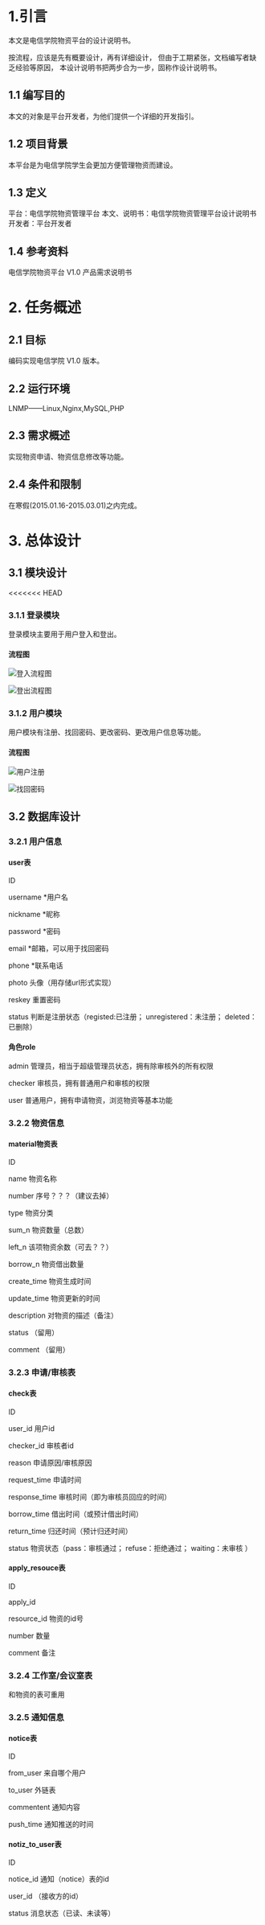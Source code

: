 # 1.引言

本文是电信学院物资平台的设计说明书。

按流程，应该是先有概要设计，再有详细设计，
但由于工期紧张，文档编写者缺乏经验等原因，
本设计说明书把两步合为一步，固称作设计说明书。

## 1.1 编写目的

本文的对象是平台开发者，为他们提供一个详细的开发指引。

## 1.2 项目背景

本平台是为电信学院学生会更加方便管理物资而建设。

## 1.3 定义

平台：电信学院物资管理平台
本文、说明书：电信学院物资管理平台设计说明书
开发者：平台开发者

## 1.4 参考资料

电信学院物资平台 V1.0 产品需求说明书

# 2. 任务概述

## 2.1 目标

编码实现电信学院 V1.0 版本。

## 2.2 运行环境

LNMP——Linux,Nginx,MySQL,PHP

## 2.3 需求概述

实现物资申请、物资信息修改等功能。

## 2.4 条件和限制

在寒假(2015.01.16-2015.03.01)之内完成。

# 3. 总体设计

## 3.1 模块设计

<<<<<<< HEAD
### 3.1.1 登录模块

登录模块主要用于用户登入和登出。

#### 流程图

![登入流程图](./flow/login.png)

![登出流程图](./flow/logout.png)

### 3.1.2 用户模块

用户模块有注册、找回密码、更改密码、更改用户信息等功能。

#### 流程图

![用户注册](./flow/register.png)

![找回密码](./flow/reset_password.png)

## 3.2 数据库设计

### 3.2.1 用户信息

#### user表

ID

username                *用户名

nickname                *昵称

password                *密码

email                   *邮箱，可以用于找回密码

phone                   *联系电话

photo                   头像（用存储url形式实现）

reskey                  重置密码

status                  判断是注册状态（registed:已注册； unregistered：未注册； deleted：已删除）

#### 角色role

admin                   管理员，相当于超级管理员状态，拥有除审核外的所有权限

checker                 审核员，拥有普通用户和审核的权限

user                    普通用户，拥有申请物资，浏览物资等基本功能

### 3.2.2 物资信息

#### material物资表

ID

name                    物资名称

number                  序号？？？（建议去掉）

type                    物资分类

sum_n                   物资数量（总数）

left_n                  该项物资余数（可去？？）

borrow_n                物资借出数量

create_time             物资生成时间

update_time             物资更新的时间

description             对物资的描述（备注）

status                  （留用）

comment                 （留用）

### 3.2.3 申请/审核表

#### check表

ID

user_id                 用户id

checker_id              审核者id

reason                  申请原因/审核原因

request_time            申请时间

response_time           审核时间（即为审核员回应的时间）

borrow_time             借出时间（或预计借出时间）

return_time             归还时间（预计归还时间）

status                  物资状态（pass：审核通过； refuse：拒绝通过；  waiting：未审核 ）

#### apply_resouce表

ID

apply_id

resource_id             物资的id号

number                  数量

comment                 备注

### 3.2.4 工作室/会议室表

和物资的表可重用

### 3.2.5 通知信息

#### notice表

ID

from_user               来自哪个用户

to_user                 外链表

commentent              通知内容

push_time               通知推送的时间


#### notiz_to_user表

ID

notice_id               通知（notice）表的id

user_id                 （接收方的id）

status                  消息状态（已读、未读等）                

